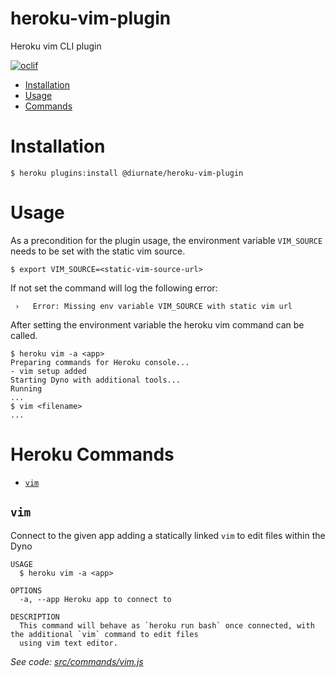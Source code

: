 heroku-vim-plugin
============

Heroku vim CLI plugin

[![oclif](https://img.shields.io/badge/cli-oclif-brightgreen.svg)](https://oclif.io)

<!-- toc -->
* [Installation](#installation)
* [Usage](#usage)
* [Commands](#commands)
<!-- tocstop -->

# Installation
<!-- installation -->
```sh-session
$ heroku plugins:install @diurnate/heroku-vim-plugin
```
<!-- installationstop -->

# Usage
<!-- usage -->
As a precondition for the plugin usage, the environment variable `VIM_SOURCE` needs to be set with the static vim source.
```sh-session
$ export VIM_SOURCE=<static-vim-source-url> 
```
If not set the command will log the following error:
```sh-session
 ›   Error: Missing env variable VIM_SOURCE with static vim url
```

After setting the environment variable the heroku vim command can be called. 
```sh-session
$ heroku vim -a <app>
Preparing commands for Heroku console...
- vim setup added
Starting Dyno with additional tools...
Running 
...
$ vim <filename>
...
```
<!-- usagestop -->

# Heroku Commands
<!-- commands -->
* [`vim`](#vim)

## `vim`

Connect to the given app adding a statically linked `vim` to edit files within the Dyno

```
USAGE
  $ heroku vim -a <app>

OPTIONS
  -a, --app Heroku app to connect to

DESCRIPTION
  This command will behave as `heroku run bash` once connected, with the additional `vim` command to edit files
  using vim text editor.
```

_See code: [src/commands/vim.js](https://github.com/diurnate/heroku-vim-plugin/src/commands/vim.js)_
<!-- commandsstop -->
